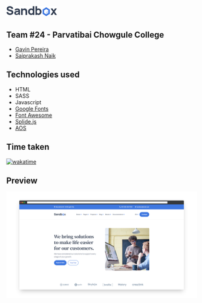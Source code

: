 # ![Sandbox](img/logo.png)

## Team #24 - Parvatibai Chowgule College

- [Gavin Pereira](https://github.com/pexeixv)
- [Saiprakash Naik](https://github.com/sai1001)

## Technologies used

- HTML
- SASS
- Javascript
- [Google Fonts](https://fonts.google.com/)
- [Font Awesome](https://fontawesome.com/)
- [Splide.js](https://splidejs.com/)
- [AOS](https://michalsnik.github.io/aos/)

## Time taken

[![wakatime](https://wakatime.com/badge/user/66367175-eadf-48f0-89af-d30bf9e2dc7c/project/b8fb724f-4b2a-4b03-8e16-9264f4a4690c.svg)](https://wakatime.com/badge/user/66367175-eadf-48f0-89af-d30bf9e2dc7c/project/b8fb724f-4b2a-4b03-8e16-9264f4a4690c)

## Preview

![Sandbox Preview](img/preview.png)
